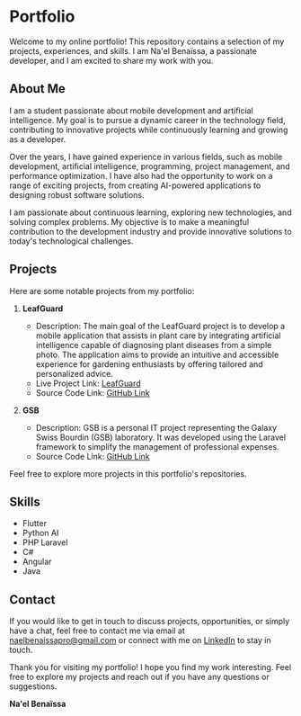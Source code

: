 # Portfolio  

Welcome to my online portfolio! This repository contains a selection of my projects, experiences, and skills. I am Na'el Benaïssa, a passionate developer, and I am excited to share my work with you.  

## About Me  

I am a student passionate about mobile development and artificial intelligence. My goal is to pursue a dynamic career in the technology field, contributing to innovative projects while continuously learning and growing as a developer.  

Over the years, I have gained experience in various fields, such as mobile development, artificial intelligence, programming, project management, and performance optimization. I have also had the opportunity to work on a range of exciting projects, from creating AI-powered applications to designing robust software solutions.  

I am passionate about continuous learning, exploring new technologies, and solving complex problems. My objective is to make a meaningful contribution to the development industry and provide innovative solutions to today's technological challenges.  

## Projects  

Here are some notable projects from my portfolio:  

1. **LeafGuard**  
   - Description: The main goal of the LeafGuard project is to develop a mobile application that assists in plant care by integrating artificial intelligence capable of diagnosing plant diseases from a simple photo. The application aims to provide an intuitive and accessible experience for gardening enthusiasts by offering tailored and personalized advice.  
   - Live Project Link: [LeafGuard](https://naelbenaissa.fr/work/nested/leafguard/)  
   - Source Code Link: [GitHub Link](https://github.com/naelbenaissa/leafguard)  

2. **GSB**  
   - Description: GSB is a personal IT project representing the Galaxy Swiss Bourdin (GSB) laboratory. It was developed using the Laravel framework to simplify the management of professional expenses.  
   - Source Code Link: [GitHub Link](https://github.com/naelbenaissa/GSB)  

Feel free to explore more projects in this portfolio's repositories.  

## Skills  

- Flutter
- Python AI
- PHP Laravel  
- C#  
- Angular  
- Java  

## Contact  

If you would like to get in touch to discuss projects, opportunities, or simply have a chat, feel free to contact me via email at [naelbenaissapro@gmail.com](mailto:naelbenaissapro@gmail.com) or connect with me on [LinkedIn](https://www.linkedin.com/in/nael-benaissa/) to stay in touch.  

Thank you for visiting my portfolio! I hope you find my work interesting. Feel free to explore my projects and reach out if you have any questions or suggestions.  

**Na'el Benaïssa**

